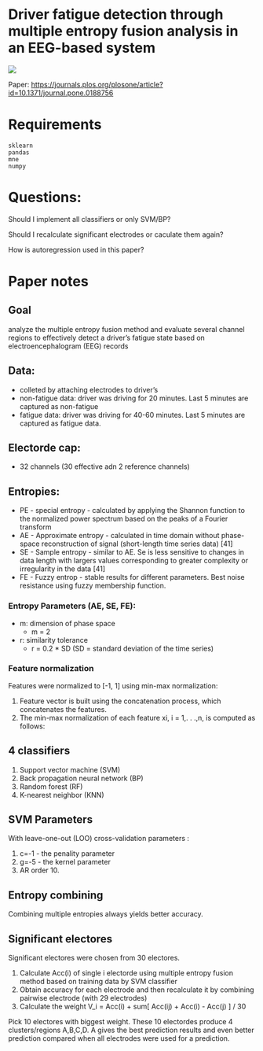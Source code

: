# Driver fatigue detection through multiple entropy fusion analysis in an EEG-based system

![](https://journals.plos.org/plosone/article/figure/image?size=inline&id=info:doi/10.1371/journal.pone.0188756.g002)

Paper: https://journals.plos.org/plosone/article?id=10.1371/journal.pone.0188756

# Requirements
```
sklearn
pandas
mne
numpy
```

# Questions:

Should I implement all classifiers or only SVM/BP?

Should I recalculate significant electrodes or caculate them again?

How is autoregression used in this paper?





# Paper notes
## Goal
analyze the multiple entropy fusion method and evaluate several channel regions to effectively detect a driver’s fatigue state based on electroencephalogram (EEG) records


## Data:
- colleted by attaching electrodes to driver’s
- non-fatigue data: driver was driving for 20 minutes. Last 5 minutes are captured as non-fatigue
- fatigue data: driver was driving for 40-60 minutes. Last 5 minutes are captured as fatigue data. 

## Electorde cap:
- 32 channels (30 effective adn 2 reference channels)


## Entropies:
- PE - special entropy - calculated by applying the Shannon function to the normalized power spectrum based on the peaks of a Fourier transform
- AE - Approximate entropy - calculated in time domain without phase-space reconstruction of signal (short-length time series data) [41]
- SE - Sample entropy - similar to AE. Se is less sensitive to changes in data length with largers values corresponding to greater complexity or irregularity in the data [41]
- FE - Fuzzy entrop - stable results for different parameters. Best noise resistance using fuzzy membership function.

### Entropy Parameters (AE, SE, FE):
- m: dimension of phase space
	- m = 2
- r: similarity tolerance
	- r = 0.2 * SD (SD = standard deviation of the time series)

### Feature normalization
Features were normalized to [-1, 1] using min-max normalization:
1. Feature vector is built using the concatenation process, which concatenates the features.
2. The min-max normalization of each feature xi, i = 1,. . .,n, is computed as follows:


## 4 classifiers
1. Support vector machine (SVM)
2. Back propagation neural network (BP)
3. Random forest (RF)
4. K-nearest neighbor (KNN)

## SVM Parameters
With leave-one-out (LOO) cross-validation parameters :
1. c=-1 - the penality parameter
2. g=-5 - the kernel parameter
3. AR order 10.

## Entropy combining
Combining multiple entropies always yields better accuracy.

## Significant electores

Significant electores were chosen from 30 electores.
1. Calculate Acc(i) of single i electorde using multiple entropy fusion method based on training data by SVM classifier
2. Obtain accuracy for each electrode and then recalculate it by combining pairwise electrode (with 29 electrodes)
3. Calculate the weight V_i = Acc(i) + sum[ Acc(ij) + Acc(i) - Acc(j) ] / 30

Pick 10 electores with biggest weight. These 10 electordes produce 4 clusters/regions A,B,C,D. A gives the best prediction results and even better prediction compared when all electrodes were used for a prediction. 
